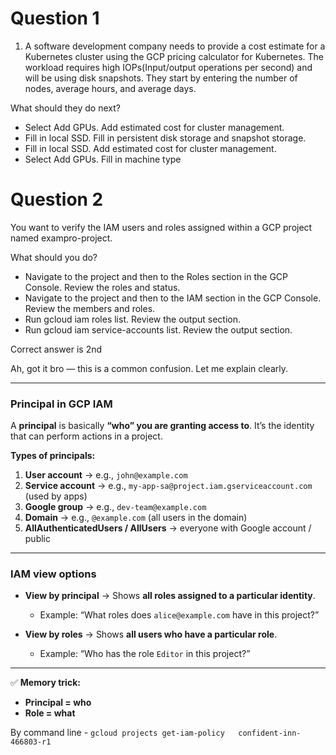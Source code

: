 # Question 1
1. A software development company needs to provide a cost estimate for a Kubernetes cluster using the GCP pricing calculator for Kubernetes. The workload requires high IOPs(Input/output operations per second) and will be using disk snapshots. They start by entering the number of nodes, average hours, and average days.

What should they do next?
* Select Add GPUs. Add estimated cost for cluster management.
* Fill in local SSD. Fill in persistent disk storage and snapshot storage.
* Fill in local SSD. Add estimated cost for cluster management.
* Select Add GPUs. Fill in machine type

# Question 2

You want to verify the IAM users and roles assigned within a GCP project named exampro-project.

What should you do?
* Navigate to the project and then to the Roles section in the GCP Console. Review the roles and status.
* Navigate to the project and then to the IAM section in the GCP Console. Review the members and roles.
* Run gcloud iam roles list. Review the output section.
* Run gcloud iam service-accounts list. Review the output section.

Correct answer is 2nd

Ah, got it bro — this is a common confusion. Let me explain clearly.

---

### **Principal in GCP IAM**

A **principal** is basically **“who” you are granting access to**. It’s the identity that can perform actions in a project.

**Types of principals:**

1. **User account** → e.g., `john@example.com`
2. **Service account** → e.g., `my-app-sa@project.iam.gserviceaccount.com` (used by apps)
3. **Google group** → e.g., `dev-team@example.com`
4. **Domain** → e.g., `@example.com` (all users in the domain)
5. **AllAuthenticatedUsers / AllUsers** → everyone with Google account / public

---

### **IAM view options**

* **View by principal** → Shows **all roles assigned to a particular identity**.

  * Example: “What roles does `alice@example.com` have in this project?”

* **View by roles** → Shows **all users who have a particular role**.

  * Example: “Who has the role `Editor` in this project?”

---

✅ **Memory trick:**

* **Principal = who**
* **Role = what**

By command line - `gcloud projects get-iam-policy   confident-inn-466803-r1`